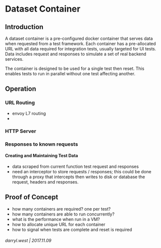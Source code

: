 # Dataset Container

## Introduction

A dataset container is a pre-configured docker container that serves data when requested from a test framework.  Each container has a pre-allocated URL with all data required for integration tests, usually targeted for UI tests.  Data includes request and responses to simulate a set of real backend services.

The container is designed to be used for a single test then reset.  This enables tests to run in parallel without one test affecting another.

## Operation

### URL Routing

* envoy L7 routing
* 

### HTTP Server

### Responses to known requests

#### Creating and Maintaining Test Data

* data scraped from current function test request and responses
* need an interceptor to store requests / responses; this could be done through a proxy that intercepts then writes to disk or database the request, headers and responses. 


## Proof of Concept

* how many containers are required?  one per test?
* how many containers are able to run concurrently?
* what is the performance when run in a VM?
* how to allocate unique URL for each container
* how to signal when tests are complete and reset is required



###### darryl.west | 2017.11.09